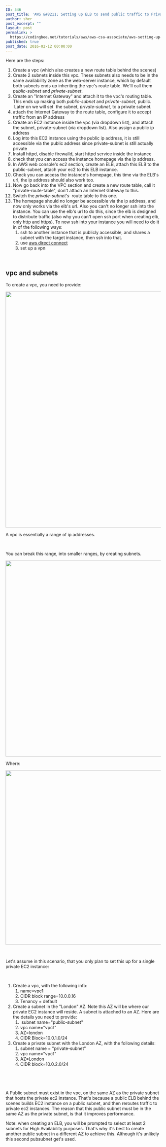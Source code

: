 ```yaml
---
ID: 546
post_title: 'AWS &#8211; Setting up ELB to send public traffic to Private EC2 instances'
author: sher
post_excerpt: ""
layout: post
permalink: >
  https://codingbee.net/tutorials/aws/aws-csa-associate/aws-setting-up-elb-to-send-public-traffic-to-private-ec2-instances
published: true
post_date: 2016-02-12 00:00:00
---
```

Here are the steps:
<ol>
 	<li>Create a vpc (which also creates a new route table behind the scenes)</li>
 	<li>Create 2 subnets inside this vpc. These subnets also needs to be in the same availability zone as the web-server instance, which by default both subnets ends up inheriting the vpc's route table. We'll call them <em>public-subnet</em> and <em>private-subnet</em>.</li>
 	<li>Create an "Internet Gateway" and attach it to the vpc's routing table. This ends up making both <em>public-subnet</em> and <em>private-subnet, </em>public.  Later on we will set  the subnet, <em>private-subnet</em><em>,</em> to a private subnet<em>.</em></li>
 	<li>attach the Internet Gateway to the route table, configure it to accept traffic from an IP address</li>
 	<li>Create an EC2 instance inside the vpc (via dropdown list), and attach the subnet, private-subnet (via dropdown list). Also assign a public ip address</li>
 	<li>Log into this EC2 instance using the public ip address, it is still accessible via the public address since private-subnet is still actually private</li>
 	<li>Install httpd, disable firewalld, start httpd service inside the instance</li>
 	<li>check that you can access the instance homepage via the ip address.</li>
 	<li>In AWS web console's ec2 section, create an ELB, attach this ELB to the public-subnet, attach your ec2 to this ELB instance.</li>
 	<li>Check you can access the instance's homepage, this time via the ELB's url, the ip address should also work too.</li>
 	<li>Now go back into the VPC section and create a new route table, call it "private-route-table", don't attach an Internet Gateway to this.</li>
 	<li>Switch the <em>private-subnet's</em>  route table to this one.</li>
 	<li>The homepage should no longer be accessible via the ip address, and now only works via the elb's url. Also you can't no longer ssh into the instance. You can use the elb's url to do this, since the elb is designed to distribute traffic (also why you can't open ssh port when creating elb, only http and https). To now ssh into your instance you will need to do it in of the following ways:
<ol>
 	<li>ssh to another instance that is publicly accessible, and shares a subnet with the target instance, then ssh into that.</li>
 	<li>use <a href="https://aws.amazon.com/directconnect/" rel="nofollow">aws direct connect</a></li>
 	<li>set up a vpn</li>
</ol>
</li>
</ol>
&nbsp;
<h2>vpc and subnets</h2>
To create a vpc, you need to provide:

<a href="http://codingbee.net/wp-content/uploads/2016/02/dk8KXGB.png" rel="attachment wp-att-6691"><img class="alignnone size-full wp-image-6691" src="http://codingbee.net/wp-content/uploads/2016/02/dk8KXGB.png" alt="" width="1126" height="766" /></a>

A vpc is essentially a range of ip addresses.

&nbsp;

You can break this range, into smaller ranges, by creating subnets.

<a href="http://codingbee.net/wp-content/uploads/2016/02/RT10GyU.png" rel="attachment wp-att-6692"><img class="alignnone size-full wp-image-6692" src="http://codingbee.net/wp-content/uploads/2016/02/RT10GyU.png" alt="" width="1089" height="636" /></a>

Where:

<a href="http://codingbee.net/wp-content/uploads/2016/02/XGlk7hw.png" rel="attachment wp-att-6693"><img class="alignnone size-full wp-image-6693" src="http://codingbee.net/wp-content/uploads/2016/02/XGlk7hw.png" alt="" width="947" height="566" /></a>

&nbsp;

Let's assume in this scenario, that you only plan to set this up for a single private EC2 instance:

&nbsp;
<ol>
 	<li>Create a vpc, with the following info:
<ol>
 	<li>name=vpc1</li>
 	<li>CIDR block range=10.0.0.16</li>
 	<li>Tenancy = default</li>
</ol>
</li>
 	<li>Create a subnet in the "London" AZ. Note this AZ will be where our private EC2 instance will reside. A subnet is attached to an AZ. Here are the details you need to provide:
<ol>
 	<li>  subnet name="public-subnet"</li>
 	<li>vpc name="vpc1"</li>
 	<li>AZ=london</li>
 	<li>CIDR Block=10.0.1.0/24</li>
</ol>
</li>
 	<li>Create a private subnet with the London AZ, with the following details:
<ol>
 	<li>subnet name = "private-subnet"</li>
 	<li>vpc name="vpc1"</li>
 	<li>AZ=London</li>
 	<li>CIDR block=10.0.2.0/24</li>
</ol>
</li>
</ol>
&nbsp;

&nbsp;

A Public subnet must exist in the vpc, on the same AZ as the private subnet that hosts the private ec2 instance. That's because a public ELB behind the scenes builds EC2 instance on a public subnet, and then reroutes traffic to private ec2 instances. The reason that this public subnet must be in the same AZ as the private subnet, is that it improves performance.

Note: when creating an ELB, you will be prompted to select at least 2 subnets for High Availability purposes. That's why it's best to create another public subnet in a different AZ to achieve this. Although it's unlikely this second pubsubnet get's used.

&nbsp;

&nbsp;

&nbsp;